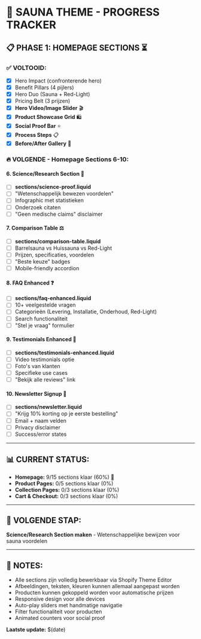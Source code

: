 # 🎯 SAUNA THEME - PROGRESS TRACKER

## 📋 **PHASE 1: HOMEPAGE SECTIONS** ⏳

### ✅ **VOLTOOID:**
- [x] Hero Impact (confronterende hero)
- [x] Benefit Pillars (4 pijlers) 
- [x] Hero Duo (Sauna + Red-Light)
- [x] Pricing Belt (3 prijzen)
- [x] **Hero Video/Image Slider** 🎬
- [x] **Product Showcase Grid** 🛍️
- [x] **Social Proof Bar** ⭐
- [x] **Process Steps** 📋
- [x] **Before/After Gallery** 📸

### 🔥 **VOLGENDE - Homepage Sections 6-10:**

#### **6. Science/Research Section** 🔬
- [ ] **sections/science-proof.liquid**
- [ ] "Wetenschappelijk bewezen voordelen"
- [ ] Infographic met statistieken
- [ ] Onderzoek citaten
- [ ] "Geen medische claims" disclaimer

#### **7. Comparison Table** ⚖️
- [ ] **sections/comparison-table.liquid**
- [ ] Barrelsauna vs Huissauna vs Red-Light
- [ ] Prijzen, specificaties, voordelen
- [ ] "Beste keuze" badges
- [ ] Mobile-friendly accordion

#### **8. FAQ Enhanced** ❓
- [ ] **sections/faq-enhanced.liquid**
- [ ] 10+ veelgestelde vragen
- [ ] Categorieën (Levering, Installatie, Onderhoud, Red-Light)
- [ ] Search functionaliteit
- [ ] "Stel je vraag" formulier

#### **9. Testimonials Enhanced** 💬
- [ ] **sections/testimonials-enhanced.liquid**
- [ ] Video testimonials optie
- [ ] Foto's van klanten
- [ ] Specifieke use cases
- [ ] "Bekijk alle reviews" link

#### **10. Newsletter Signup** 📧
- [ ] **sections/newsletter.liquid**
- [ ] "Krijg 10% korting op je eerste bestelling"
- [ ] Email + naam velden
- [ ] Privacy disclaimer
- [ ] Success/error states

---

## 📊 **CURRENT STATUS:**
- **Homepage:** 9/15 sections klaar (60%) 🎉
- **Product Pages:** 0/5 sections klaar (0%)
- **Collection Pages:** 0/3 sections klaar (0%)
- **Cart & Checkout:** 0/3 sections klaar (0%)

---

## 🎯 **VOLGENDE STAP:**
**Science/Research Section maken** - Wetenschappelijke bewijzen voor sauna voordelen

---

## 📝 **NOTES:**
- Alle sections zijn volledig bewerkbaar via Shopify Theme Editor
- Afbeeldingen, teksten, kleuren kunnen allemaal aangepast worden
- Producten kunnen gekoppeld worden voor automatische prijzen
- Responsive design voor alle devices
- Auto-play sliders met handmatige navigatie
- Filter functionaliteit voor producten
- Animated counters voor social proof

**Laatste update:** $(date)
